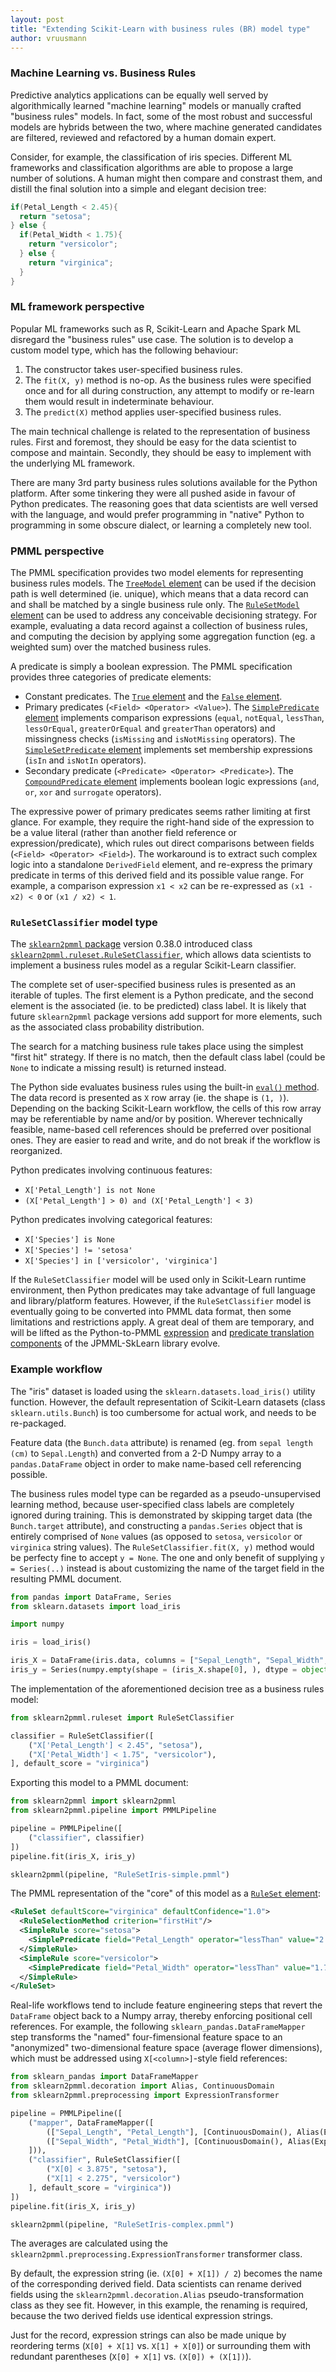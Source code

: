 ```yaml
---
layout: post
title: "Extending Scikit-Learn with business rules (BR) model type"
author: vruusmann
---
```


### Machine Learning vs. Business Rules

Predictive analytics applications can be equally well served by algorithmically learned "machine learning" models or manually crafted "business rules" models.
In fact, some of the most robust and successful models are hybrids between the two, where machine generated candidates are filtered, reviewed and refactored by a human domain expert.

Consider, for example, the classification of iris species.
Different ML frameworks and classification algorithms are able to propose a large number of solutions. A human might then compare and constrast them, and distill the final solution into a simple and elegant decision tree:

``` java
if(Petal_Length < 2.45){
  return "setosa";
} else {
  if(Petal_Width < 1.75){
    return "versicolor";
  } else {
    return "virginica";
  }
}
```

### ML framework perspective

Popular ML frameworks such as R, Scikit-Learn and Apache Spark ML disregard the "business rules" use case.
The solution is to develop a custom model type, which has the following behaviour:

1. The constructor takes user-specified business rules.
2. The `fit(X, y)` method is no-op. As the business rules were specified once and for all during construction, any attempt to modify or re-learn them would result in indeterminate behaviour.
3. The `predict(X)` method applies user-specified business rules.

The main technical challenge is related to the representation of business rules.
First and foremost, they should be easy for the data scientist to compose and maintain. Secondly, they should be easy to implement with the underlying ML framework.

There are many 3rd party business rules solutions available for the Python platform. After some tinkering they were all pushed aside in favour of Python predicates. The reasoning goes that data scientists are well versed with the language, and would prefer programming in "native" Python to programming in some obscure dialect, or learning a completely new tool.

### PMML perspective

The PMML specification provides two model elements for representing business rules models.
The [`TreeModel` element](http://dmg.org/pmml/v4-3/TreeModel.html) can be used if the decision path is well determined (ie. unique), which means that a data record can and shall be matched by a single business rule only.
The [`RuleSetModel` element](http://dmg.org/pmml/v4-3/RuleSet.html) can be used to address any conceivable decisioning strategy. For example, evaluating a data record against a collection of business rules, and computing the decision by applying some aggregation function (eg. a weighted sum) over the matched business rules.

A predicate is simply a boolean expression. The PMML specification provides three categories of predicate elements:

* Constant predicates. The [`True` element](http://dmg.org/pmml/v4-3/TreeModel.html#xsdElement_True) and the [`False` element](http://dmg.org/pmml/v4-3/TreeModel.html#xsdElement_False).
* Primary predicates (`<Field> <Operator> <Value>`). The [`SimplePredicate` element](http://dmg.org/pmml/v4-3/TreeModel.html#xsdElement_SimplePredicate) implements comparison expressions (`equal`, `notEqual`, `lessThan`, `lessOrEqual`, `greaterOrEqual` and `greaterThan` operators) and missingness checks (`isMissing` and `isNotMissing` operators). The [`SimpleSetPredicate` element](http://dmg.org/pmml/v4-3/TreeModel.html#xsdElement_SimpleSetPredicate) implements set membership expressions (`isIn` and `isNotIn` operators).
* Secondary predicate (`<Predicate> <Operator> <Predicate>`). The [`CompoundPredicate` element](http://dmg.org/pmml/v4-3/TreeModel.html#xsdElement_CompoundPredicate) implements boolean logic expressions (`and`, `or`, `xor` and `surrogate` operators).

The expressive power of primary predicates seems rather limiting at first glance. For example, they require the right-hand side of the expression to be a value literal (rather than another field reference or expression/predicate), which rules out direct comparisons between fields (`<Field> <Operator> <Field>`). The workaround is to extract such complex logic into a standalone `DerivedField` element, and re-express the primary predicate in terms of this derived field and its possible value range. For example, a comparison expression `x1 < x2` can be re-expressed as `(x1 - x2) < 0` or `(x1 / x2) < 1`.

### `RuleSetClassifier` model type

The [`sklearn2pmml` package](https://github.com/jpmml/sklearn2pmml) version 0.38.0 introduced class [`sklearn2pmml.ruleset.RuleSetClassifier`](https://github.com/jpmml/sklearn2pmml/blob/master/sklearn2pmml/ruleset/__init__.py), which allows data scientists to implement a business rules model as a regular Scikit-Learn classifier.

The complete set of user-specified business rules is presented as an iterable of tuples. The first element is a Python predicate, and the second element is the associated (ie. to be predicted) class label. It is likely that future `sklearn2pmml` package versions add support for more elements, such as the associated class probability distribution.

The search for a matching business rule takes place using the simplest "first hit" strategy. If there is no match, then the default class label (could be `None` to indicate a missing result) is returned instead.

The Python side evaluates business rules using the built-in [`eval()` method](https://docs.python.org/3/library/functions.html#eval). The data record is presented as `X` row array (ie. the shape is `(1, )`). Depending on the backing Scikit-Learn workflow, the cells of this row array may be referentiable by name and/or by position. Wherever technically feasible, name-based cell references should be preferred over positional ones. They are easier to read and write, and do not break if the workflow is reorganized.

Python predicates involving continuous features:

* `X['Petal_Length'] is not None`
* `(X['Petal_Length'] > 0) and (X['Petal_Length'] < 3)`

Python predicates involving categorical features:

* `X['Species'] is None`
* `X['Species'] != 'setosa'`
* `X['Species'] in ['versicolor', 'virginica']`

If the `RuleSetClassifier` model will be used only in Scikit-Learn runtime environment, then Python predicates may take advantage of full language and library/platform features. However, if the `RuleSetClassifier` model is eventually going to be converted into PMML data format, then some limitations and restrictions apply. A great deal of them are temporary, and will be lifted as the Python-to-PMML [expression](https://github.com/jpmml/jpmml-sklearn/blob/master/src/main/javacc/expression.jj) and [predicate translation components](https://github.com/jpmml/jpmml-sklearn/blob/master/src/main/javacc/predicate.jj) of the JPMML-SkLearn library evolve.

### Example workflow

The "iris" dataset is loaded using the `sklearn.datasets.load_iris()` utility function. However, the default representation of Scikit-Learn datasets (class `sklearn.utils.Bunch`) is too cumbersome for actual work, and needs to be re-packaged.

Feature data (the `Bunch.data` attribute) is renamed (eg. from `sepal length (cm)` to `Sepal.Length`) and converted from a 2-D Numpy array to a `pandas.DataFrame` object in order to make name-based cell referencing possible.

The business rules model type can be regarded as a pseudo-unsupervised learning method, because user-specified class labels are completely ignored during training.
This is demonstrated by skipping target data (the `Bunch.target` attribute), and constructing a `pandas.Series` object that is entirely comprised of `None` values (as opposed to `setosa`, `versicolor` or `virginica` string values).
The `RuleSetClassifier.fit(X, y)` method would be perfecty fine to accept `y = None`. The one and only benefit of supplying `y = Series(..)` instead is about customizing the name of the target field in the resulting PMML document.

``` python
from pandas import DataFrame, Series
from sklearn.datasets import load_iris

import numpy

iris = load_iris()

iris_X = DataFrame(iris.data, columns = ["Sepal_Length", "Sepal_Width", "Petal_Length", "Petal_Width"])
iris_y = Series(numpy.empty(shape = (iris_X.shape[0], ), dtype = object), name = "Species")
```

The implementation of the aforementioned decision tree as a business rules model:

``` python
from sklearn2pmml.ruleset import RuleSetClassifier

classifier = RuleSetClassifier([
	("X['Petal_Length'] < 2.45", "setosa"),
	("X['Petal_Width'] < 1.75", "versicolor"),
], default_score = "virginica")
```

Exporting this model to a PMML document:

``` python
from sklearn2pmml import sklearn2pmml
from sklearn2pmml.pipeline import PMMLPipeline

pipeline = PMMLPipeline([
	("classifier", classifier)
])
pipeline.fit(iris_X, iris_y)

sklearn2pmml(pipeline, "RuleSetIris-simple.pmml")
```

The PMML representation of the "core" of this model as a [`RuleSet` element](http://dmg.org/pmml/v4-3/RuleSet.html#xsdElement_RuleSet):

``` xml
<RuleSet defaultScore="virginica" defaultConfidence="1.0">
  <RuleSelectionMethod criterion="firstHit"/>
  <SimpleRule score="setosa">
    <SimplePredicate field="Petal_Length" operator="lessThan" value="2.45"/>
  </SimpleRule>
  <SimpleRule score="versicolor">
    <SimplePredicate field="Petal_Width" operator="lessThan" value="1.75"/>
  </SimpleRule>
</RuleSet>
```

Real-life workflows tend to include feature engineering steps that revert the `DataFrame` object back to a Numpy array, thereby enforcing positional cell references.
For example, the following `sklearn_pandas.DataFrameMapper` step transforms the "named" four-fimensional feature space to an "anonymized" two-dimensional feature space (average flower dimensions), which must be addressed using `X[<column>]`-style field references:

``` python
from sklearn_pandas import DataFrameMapper
from sklearn2pmml.decoration import Alias, ContinuousDomain
from sklearn2pmml.preprocessing import ExpressionTransformer

pipeline = PMMLPipeline([
	("mapper", DataFrameMapper([
		(["Sepal_Length", "Petal_Length"], [ContinuousDomain(), Alias(ExpressionTransformer("(X[0] + X[1]) / 2"), "avg(Sepal.Length, Petal.Length)")]),
		(["Sepal_Width", "Petal_Width"], [ContinuousDomain(), Alias(ExpressionTransformer("(X[0] + X[1]) / 2"), "avg(Sepal.Width, Petal.Width)")])
	])),
	("classifier", RuleSetClassifier([
		("X[0] < 3.875", "setosa"),
		("X[1] < 2.275", "versicolor")
	], default_score = "virginica"))
])
pipeline.fit(iris_X, iris_y)

sklearn2pmml(pipeline, "RuleSetIris-complex.pmml")
```

The averages are calculated using the `sklearn2pmml.preprocessing.ExpressionTransformer` transformer class.

By default, the expression string (ie. `(X[0] + X[1]) / 2`) becomes the name of the corresponding derived field. Data scientists can rename derived fields using the `sklearn2pmml.decoration.Alias` pseudo-transformation class as they see fit.
However, in this example, the renaming is required, because the two derived fields use identical expression strings.

Just for the record, expression strings can also be made unique by reordering terms (`X[0] + X[1]` vs. `X[1] + X[0]`) or surrounding them with redundant parentheses (`X[0] + X[1]` vs. `(X[0]) + (X[1])`).
